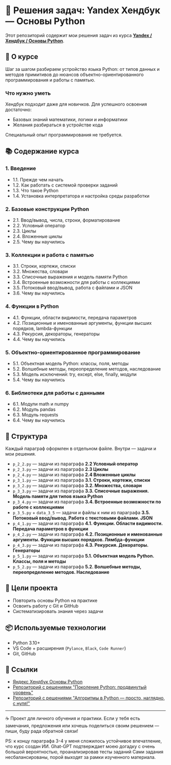 # 📘 Решения задач: Yandex Хендбук — Основы Python

Этот репозиторий содержит мои решения задач из курса **[Yandex / Хендбук / Основы Python](https://education.yandex.ru/handbook/python/)**.  

## 📖 О курсе

Шаг за шагом разбираем устройство языка Python: от типов данных и методов примитивов до нюансов объектно-ориентированного программирования и работы с памятью.

### Что нужно уметь

Хендбук подходит даже для новичков. Для успешного освоения достаточно:  

- Базовых знаний математики, логики и информатики  
- Желания разбираться в устройстве кода  

Специальный опыт программирования не требуется.

## 📚 Содержание курса

### 1. Введение

- 1.1. Прежде чем начать
- 1.2. Как работать с системой проверки заданий
- 1.3. Что такое Python
- 1.4. Установка интерпретатора и настройка среды разработки

### 2. Базовые конструкции Python

- 2.1. Ввод/вывод, числа, строки, форматирование
- 2.2. Условный оператор
- 2.3. Циклы
- 2.4. Вложенные циклы
- 2.5. Чему вы научились

### 3. Коллекции и работа с памятью

- 3.1. Строки, кортежи, списки
- 3.2. Множества, словари
- 3.3. Списочные выражения и модель памяти Python
- 3.4. Встроенные возможности для работы с коллекциями
- 3.5. Потоковый ввод/вывод, работа с файлами и JSON
- 3.6. Чему вы научились

### 4. Функции в Python

- 4.1. Функции, области видимости, передача параметров
- 4.2. Позиционные и именованные аргументы, функции высших порядков, lambda-функции
- 4.3. Рекурсия, декораторы, генераторы
- 4.4. Чему вы научились

### 5. Объектно-ориентированное программирование

- 5.1. Объектная модель Python: классы, поля, методы
- 5.2. Волшебные методы, переопределение методов, наследование
- 5.3. Модель исключений: try, except, else, finally, модули
- 5.4. Чему вы научились

### 6. Библиотеки для работы с данными

- 6.1. Модули math и numpy
- 6.2. Модуль pandas
- 6.3. Модуль requests
- 6.4. Чему вы научились

## 🔎 Структура

Каждый параграф оформлен в отдельном файле. Внутри — задачи и мои решения.

- `p_2_2.py` — задачи из параграфа **2.2 Условный оператор**
- `p_2_3.py` — задачи из параграфа **2.3 Циклы**
- `p_2_4.py` — задачи из параграфа **2.4 Вложенные циклы**
- `p_3_1.py` — задачи из параграфа **3.1. Строки, кортежи, списки**
- `p_3_2.py` — задачи из параграфа **3.2. Множества, словари**
- `p_3_3.py` — задачи из параграфа **3.3. Списочные выражения. Модель памяти для типов языка Python**
- `p_3_4.py` — задачи из параграфа **3.4. Встроенные возможности по работе с коллекциями**
- `p_3_5.py` + `data_3_5` — задачи и файлы к ним из параграфа **3.5. Потоковый ввод/вывод. Работа с текстовыми файлами. JSON**
- `p_4_1.py` — задачи из параграфа **4.1. Функции. Области видимости. Передача параметров в функции**
- `p_4_2.py` — задачи из параграфа **4.2. Позиционные и именованные аргументы. Функции высших порядков. Лямбда-функции**
- `p_4_3.py` — задачи из параграфа **4.3. Рекурсия. Декораторы. Генераторы**
- `p_5_1.py` — задачи из параграфа **5.1. Объектная модель Python. Классы, поля и методы**
- `p_5_2.py` — задачи из параграфа **5.2. Волшебные методы, переопределение методов. Наследование**

## 🎯 Цели проекта

- Повторить основы Python на практике
- Освоить работу с Git и GitHub
- Систематизировать знания через задачи

## 📦 Используемые технологии

- Python 3.10+
- VS Code + расширения (`Pylance`, `Black`, `Code Runner`)
- Git, GitHub

## 📎 Ссылки

- [Яндекс Хендбук Основы Python](https://education.yandex.ru/handbook/python)
- [Репозиторий с решениями "Поколение Python: продвинутый уровень"](https://github.com/akraeva/python_generation_advanced)
- [Репозиторий с решениями "Алгоритмы в Python — просто, наглядно, с нуля!"](https://github.com/akraeva/algorithms-python-course)

---

☕ Проект для личного обучения и практики.
Если у тебя есть замечания, предложения или хочешь поделиться своим решением — пиши, буду рада обратной связи!

PS: к концу параграфа 3-4 у меня сложилось устойчивое впечатление, что курс создан ИИ.
Ghat-GPT подтверждает моею догадку с очень большой вероятностью, проанализировав тесты заданий
Сами задания несбалансированы, порой выходят за рамки изученного материала.
